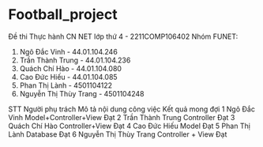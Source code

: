# Football_project
Đề thi Thực hành CN NET lớp thứ 4 - 2211COMP106402
Nhóm FUNET:
  1. Ngô Đắc Vinh - 44.01.104.246
  2. Trần Thành Trung - 44.01.104.236
  3. Quách Chí Hào - 44.01.104.080
  4. Cao Đức Hiếu - 44.01.104.085
  5. Phan Thị Lành - 4501104122
  6. Nguyễn Thị Thùy Trang - 4501104248
  
  
STT   Người phụ trách       Mô tả nội dung công việc    Kết quả mong đợi
1     Ngô Đắc Vinh          Model+Controller+View       Đạt
2     Trần Thành Trung      Controller                  Đạt
3     Quách Chí Hào         Controller+View             Đạt
4     Cao Đức Hiếu          Model                       Đạt
5     Phan Thị Lành         Database                    Đạt
6     Nguyễn Thị Thùy Trang Controller + View           Đạt


